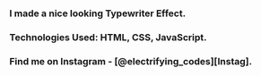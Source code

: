 ### I made a nice looking Typewriter Effect.

### Technologies Used: HTML, CSS, JavaScript.

### Find me on Instagram - [@electrifying_codes][Instag].

[Instagram]: https://www.instagram.com/electrifying_codes